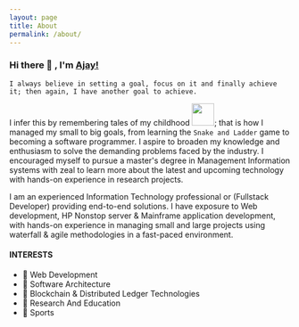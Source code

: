 ```yaml
---
layout: page
title: About
permalink: /about/
---
```


### Hi there 👋 , I'm [Ajay!](https://4j4yk.github.io)

`I always believe in setting a goal, focus on it and finally achieve it; then again, I have another goal to achieve.`

I infer this by remembering tales of my childhood <img src="https://emojis.slackmojis.com/emojis/images/1496454200/2375/gokukid.png" width="40"/>; that is how I managed my small to big goals, from learning the `Snake and Ladder` game to becoming a software programmer. I aspire to broaden my knowledge and enthusiasm to solve the demanding problems faced by the industry. I encouraged myself to pursue a master's degree in Management Information systems with zeal to learn more about the latest and upcoming technology with hands-on experience in research projects.

I am an experienced Information Technology professional or (Fullstack Developer) providing end-to-end solutions. I have exposure to Web development, HP Nonstop server & Mainframe application development, with hands-on experience in managing small and large projects using waterfall & agile methodologies in a fast-paced environment.

#### INTERESTS

- 🔭 Web Development
- 🔭 Software Architecture
- 🔭 Blockchain & Distributed Ledger Technologies
- 🔭 Research And Education
- :muscle: Sports

<!--
**4j4yk/4j4yk** is a ✨ _special_ ✨ repository because its `README.md` (this file) appears on your GitHub profile.

Here are some ideas to get you started:

- 🔭 I’m currently working on ...
- 🌱 I’m currently learning ...
- 👯 I’m looking to collaborate on ...
- 🤔 I’m looking for help with ...
- 💬 Ask me about ...
- 📫 How to reach me: ...
- 😄 Pronouns: ...
- ⚡ Fun fact: ...
-->

